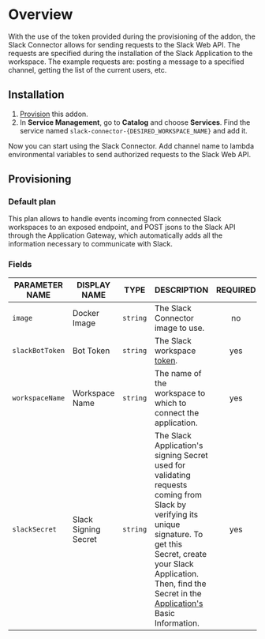 # Overview

With the use of the token provided during the provisioning of the addon, the Slack Connector allows for sending requests to the Slack Web API. The requests are specified during the installation of the Slack Application to the workspace. The example requests are: posting a message to a specified channel, getting the list of the current users, etc.

## Installation

1. [Provision](#provisioning) this addon.
2. In **Service Management**, go to **Catalog** and choose **Services**. Find the service named `slack-connector-{DESIRED_WORKSPACE_NAME}` and add it.

Now you can start using the Slack Connector. Add channel name to lambda environmental variables to send authorized requests to the Slack Web API.

## Provisioning

### Default plan

This plan allows to handle events incoming from connected Slack workspaces to an exposed endpoint, and POST jsons to the Slack API through the Application Gateway, which automatically adds all the information necessary to communicate with Slack.

### Fields

| PARAMETER NAME | DISPLAY NAME | TYPE | DESCRIPTION | REQUIRED |
|----------------|--------------|------|-------------|:--------:|
| `image` | Docker Image | `string` | The Slack Connector image to use. | no |
| `slackBotToken` | Bot Token | `string` | The Slack workspace [token](). | yes |
| `workspaceName` | Workspace Name | `string` | The name of the workspace to which to connect the application. | yes |
| `slackSecret` | Slack Signing Secret | `string` | The Slack Application's signing Secret used for validating requests coming from Slack by verifying its unique signature. To get this Secret, create your Slack Application. Then, find the Secret in the [Application's](https://api.slack.com/apps) Basic Information. | yes |
